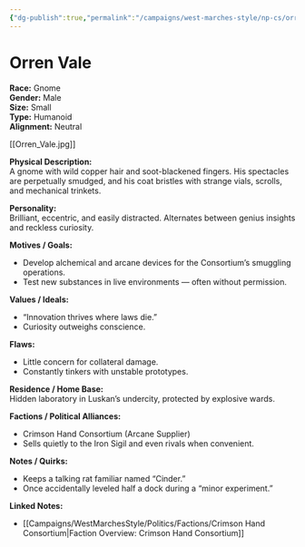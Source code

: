 ```yaml
---
{"dg-publish":true,"permalink":"/campaigns/west-marches-style/np-cs/orren-vale/"}
---
```


# Orren Vale

**Race:** Gnome  
**Gender:** Male  
**Size:** Small  
**Type:** Humanoid  
**Alignment:** Neutral  

[[Orren_Vale.jpg]]

**Physical Description:**  
A gnome with wild copper hair and soot-blackened fingers. His spectacles are perpetually smudged, and his coat bristles with strange vials, scrolls, and mechanical trinkets.  

**Personality:**  
Brilliant, eccentric, and easily distracted. Alternates between genius insights and reckless curiosity.  

**Motives / Goals:**  
- Develop alchemical and arcane devices for the Consortium’s smuggling operations.  
- Test new substances in live environments — often without permission.  

**Values / Ideals:**  
- “Innovation thrives where laws die.”  
- Curiosity outweighs conscience.  

**Flaws:**  
- Little concern for collateral damage.  
- Constantly tinkers with unstable prototypes.  

**Residence / Home Base:**  
Hidden laboratory in Luskan’s undercity, protected by explosive wards.  

**Factions / Political Alliances:**  
- Crimson Hand Consortium (Arcane Supplier)  
- Sells quietly to the Iron Sigil and even rivals when convenient.  

**Notes / Quirks:**  
- Keeps a talking rat familiar named “Cinder.”  
- Once accidentally leveled half a dock during a “minor experiment.”  

**Linked Notes:**  
- [[Campaigns/WestMarchesStyle/Politics/Factions/Crimson Hand Consortium\|Faction Overview: Crimson Hand Consortium]]

